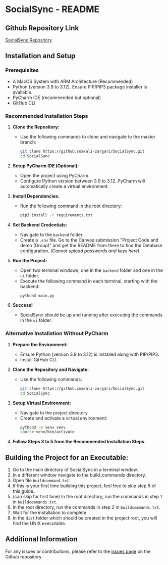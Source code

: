 # SocialSync - README

## Github Repository Link
[SocialSync Repository](https://github.com/ali-zargari/SocialSync)

## Installation and Setup

### Prerequisites
- A MacOS System with ARM Architecture (Recommended)
- Python (version 3.9 to 3.12). Ensure PIP/PIP3 package installer is available.
- PyCharm IDE (recommended but optional)
- GitHub CLI

### Recommended Installation Steps

1. **Clone the Repository:**
   - Use the following commands to clone and navigate to the master branch:
     ```bash
     git clone https://github.com/ali-zargari/SocialSync.git
     cd SocialSync
     ```

2. **Setup PyCharm IDE (Optional):**
   - Open the project using PyCharm.
   - Configure Python version between 3.9 to 3.12. PyCharm will automatically create a virtual environment.

3. **Install Dependencies:**
   - Run the following command in the root directory:
     ```bash
     pip3 install -r requirements.txt
     ```

4. **Set Backend Credentials:**
   - Navigate to the `backend` folder.
   - Create a `.env` file. Go to the Canvas submission "Project Code and demo (Group)" and get the README from there to find the Database configuration. *(Cannot upload passwords and keys here).*

5. **Run the Project:**
   - Open two terminal windows; one in the `backend` folder and one in the `ui` folder.
   - Execute the following command in each terminal, starting with the backend:
     ```bash
     python3 main.py
     ```

7. **Success!**
   - SocialSync should be up and running after executing the commands in the `ui` folder.

### Alternative Installation Without PyCharm

1. **Prepare the Environment:**
   - Ensure Python (version 3.9 to 3.12) is installed along with PIP/PIP3.
   - Install GitHub CLI.

2. **Clone the Repository and Navigate:**
   - Use the following commands:
     ```bash
     git clone https://github.com/ali-zargari/SocialSync.git
     cd SocialSync
     ```

3. **Setup Virtual Environment:**
   - Navigate to the project directory.
   - Create and activate a virtual environment:
     ```bash
     python3 -m venv venv
     source venv/bin/activate
     ```

4. **Follow Steps 3 to 5 from the Recommended Installation Steps.**


## Building the Project for an Executable:
1. Go to the main directory of SocialSync in a terminal window.
2. In a different window navigate to the build_commands directory.
3. Open file `buildcommand.txt`.
4. If this is your first time building this project, feel free to skip step 5 of this guide.
5. (can skip for first time) In the root directory, run the commands in step 1 in `buildcommands.txt`.
6. In the root directory, run the commands in step 2 in `buildcommands.txt`.
7. Wait for the installation to complete.
8. In the `dist` folder which should be created in the project root, you will find the UNIX executable.

## Additional Information
For any issues or contributions, please refer to the [issues page](https://github.com/ali-zargari/SocialSync/issues) on the Github repository.

